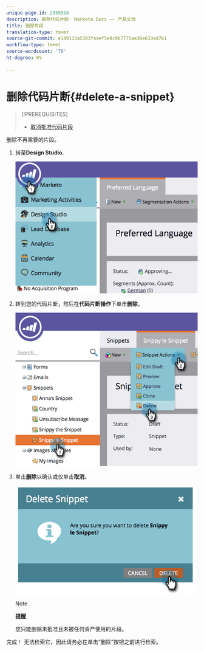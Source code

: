 ```yaml
---
unique-page-id: 2359518
description: 删除代码片断- Marketo Docs —— 产品文档
title: 删除片段
translation-type: tm+mt
source-git-commit: e149133a5383faaef5e9c9b7775ae36e633ed7b1
workflow-type: tm+mt
source-wordcount: '79'
ht-degree: 0%

---
```



# 删除代码片断{#delete-a-snippet}

>[!PREREQUISITES]
>
>* [取消批准代码片段](unapprove-a-snippet.md)

>



删除不再需要的片段。

1. 转至&#x200B;**Design Studio.**

   ![](assets/image2014-9-16-10-3a43-3a47.png)

1. 转到您的代码片断，然后在&#x200B;**代码片断操作**&#x200B;下单击&#x200B;**删除**。

   ![](assets/image2014-9-16-10-3a43-3a57.png)

1. 单击**删除**以确认或仅单击&#x200B;**取消**。

   ![](assets/image2014-9-16-10-3a44-3a8.png)

   >[!NOTE]
   >
   >**提醒**
   >
   >
   >您只能删除未批准且未被任何资产使用的片段。

完成！ 无法检索它，因此请务必在单击“删除”按钮之前进行检索。
